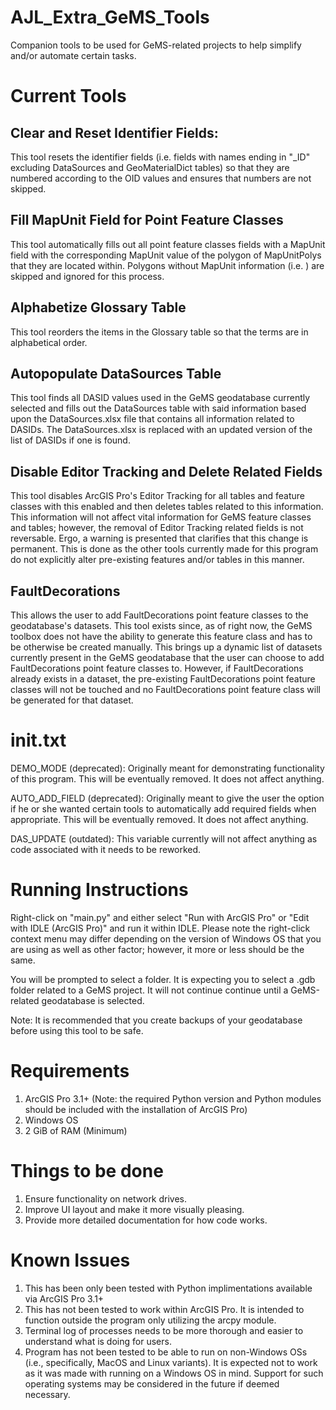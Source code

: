 # AJL_Extra_GeMS_Tools
Companion tools to be used for GeMS-related projects to help simplify and/or automate certain tasks.

# Current Tools

## Clear and Reset Identifier Fields:

This tool resets the identifier fields (i.e. fields with names ending in "_ID" excluding DataSources and GeoMaterialDict tables) so that they are numbered according to the OID values and ensures that numbers are not skipped.

## Fill MapUnit Field for Point Feature Classes

This tool automatically fills out all point feature classes fields with a MapUnit field with the corresponding MapUnit value of the polygon of MapUnitPolys that they are located within. Polygons without MapUnit information (i.e. <Null>) are skipped and ignored for this process.

## Alphabetize Glossary Table

This tool reorders the items in the Glossary table so that the terms are in alphabetical order.

## Autopopulate DataSources Table

This tool finds all DASID values used in the GeMS geodatabase currently selected and fills out the DataSources table with said information based upon the DataSources.xlsx file that contains all information related to DASIDs. The DataSources.xlsx is replaced with an updated version of the list of DASIDs if one is found.

## Disable Editor Tracking and Delete Related Fields

This tool disables ArcGIS Pro's Editor Tracking for all tables and feature classes with this enabled and then deletes tables related to this information. This information will not affect vital information for GeMS feature classes and tables; however, the removal of Editor Tracking related fields is not reversable. Ergo, a warning is presented that clarifies that this change is permanent. This is done as the other tools currently made for this program do not explicitly alter pre-existing features and/or tables in this manner.

## FaultDecorations
This allows the user to add FaultDecorations point feature classes to the geodatabase's datasets. This tool exists since, as of right now, the GeMS toolbox does not have the ability to generate this feature class and has to be otherwise be created manually. This brings up a dynamic list of datasets currently present in the GeMS geodatabase that the user can choose to add FaultDecorations point feature classes to. However, if FaultDecorations already exists in a dataset, the pre-existing FaultDecorations point feature classes will not be touched and no FaultDecorations point feature class will be generated for that dataset.

# init.txt

DEMO_MODE (deprecated): Originally meant for demonstrating functionality of this program. This will be eventually removed. It does not affect anything.

AUTO_ADD_FIELD (deprecated): Originally meant to give the user the option if he or she wanted certain tools to automatically add required fields when appropriate. This will be eventually removed. It does not affect anything.

DAS_UPDATE (outdated): This variable currently will not affect anything as code associated with it needs to be reworked.

# Running Instructions
Right-click on "main.py" and either select "Run with ArcGIS Pro" or "Edit with IDLE (ArcGIS Pro)" and run it within IDLE. Please note the right-click context menu may differ depending on the version of Windows OS that you are using as well as other factor; however, it more or less should be the same.

You will be prompted to select a folder. It is expecting you to select a .gdb folder related to a GeMS project. It will not continue continue until a GeMS-related geodatabase is selected.

Note: It is recommended that you create backups of your geodatabase before using this tool to be safe.

# Requirements
1) ArcGIS Pro 3.1+ (Note: the required Python version and Python modules should be included with the installation of ArcGIS Pro)
2) Windows OS
3) 2 GiB of RAM (Minimum)

# Things to be done
1) Ensure functionality on network drives.
2) Improve UI layout and make it more visually pleasing.
3) Provide more detailed documentation for how code works.


# Known Issues
1) This has been only been tested with Python implimentations available via ArcGIS Pro 3.1+
2) This has not been tested to work within ArcGIS Pro. It is intended to function outside the program only utilizing the arcpy module.
3) Terminal log of processes needs to be more thorough and easier to understand what is doing for users.
4) Program has not been tested to be able to run on non-Windows OSs (i.e., specifically, MacOS and Linux variants). It is expected not to work as it was made with running on a Windows OS in mind. Support for such operating systems may be considered in the future if deemed necessary.
